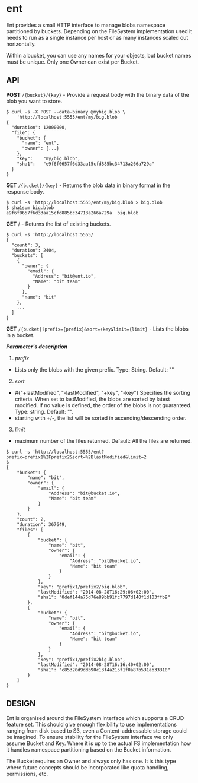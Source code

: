 # ent

Ent provides a small HTTP interface to manage blobs namespace partitioned by buckets. Depending on the FileSystem implementation used it needs to run as a single instance per host or as many instances scaled out horizontally.

Within a bucket, you can use any names for your objects, but bucket names must be unique. Only one Owner can exist per Bucket.

## API

**POST** `/{bucket}/{key}` - Provide a request body with the binary data of the blob you want to store.

```
$ curl -s -X POST --data-binary @mybig.blob \
    'http://localhost:5555/ent/my/big.blob
{
  "duration": 12000000,
  "file": {
    "bucket": {
      "name": "ent",
      "owner": {...}
    },
    "key":    "my/big.blob",
    "sha1":   "e9f6f0657f6d33aa15cfd885bc34713a266a729a"
  }
}
```

**GET** `/{bucket}/{key}` - Returns the blob data in binary format in the response body.

```
$ curl -s 'http://localhost:5555/ent/my/big.blob > big.blob
$ sha1sum big.blob
e9f6f0657f6d33aa15cfd885bc34713a266a729a  big.blob
```

**GET** / - Returns the list of existing buckets.

```
$ curl -s 'http://localhost:5555/
{
  "count": 3,
  "duration": 2404,
  "buckets": [
    {
      "owner": {
        "email": {
          "Address": "bit@ent.io",
          "Name": "bit team"
        }
      },
      "name": "bit"
    },
    ...
  ]
}
```

**GET** `/{bucket}?prefix={prefix}&sort=+key&limit={limit}` - Lists the blobs in a bucket.

***Parameter's description***

 1) *prefix* 
- Lists only the blobs with the given prefix. Type: String. Default: ""

 2) *sort*
- #{"+lastModified", "-lastModified", "+key", "-key"} Specifies the sorting criteria. When set to lastModified, the  blobs are sorted by latest modified. If no value is defined, the order of the blobs is not guaranteed. Type: string. Default: "".
- starting with +/-, the list will be sorted in ascending/descending order.

 3) *limit*
- maximum number of the files returned. Default: All the files are returned.

```
$ curl -s 'http://localhost:5555/ent?prefix=prefix1%2Fprefix2&sort=%2BlastModified&limit=2
$ 
{
    "bucket": {
        "name": "bit",
        "owner": {
            "email": {
                "Address": "bit@bucket.io",
                "Name": "bit team"
            }
        }
    },
    "count": 2,
    "duration": 367649,
    "files": [
        {
            "bucket": {
                "name": "bit",
                "owner": {
                    "email": {
                        "Address": "bit@bucket.io",
                        "Name": "bit team"
                    }
                }
            },
            "key": "prefix1/prefix2/big.blob",
            "lastModified": "2014-08-28T16:29:06+02:00",
            "sha1": "0def144a75d76e89bb91fc7797d140f1d103ffb9"
        },
        {
            "bucket": {
                "name": "bit",
                "owner": {
                    "email": {
                        "Address": "bit@bucket.io",
                        "Name": "bit team"
                    }
                }
            },
            "key": "prefix1/prefix2big.blob",
            "lastModified": "2014-08-28T16:16:40+02:00",
            "sha1": "c85320d9ddb90c13f4a215f1f0a87b531ab33310"
        }
    ]
}
```

## DESIGN

Ent is organised around the FileSystem interface which supports a CRUD feature set. This should give enough flexibility to use implementations ranging from disk based to S3, even a Content-addressable storage could be imagined. To ensure stability for the FileSystem interface we only assume Bucket and Key. Where it is up to the actual FS implementation how it handles namespace partitioning based on the Bucket information.

The Bucket requires an Owner and always only has one. It is this type where future concepts should be incorporated like quota handling, permissions, etc.
